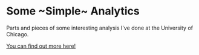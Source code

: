 # Some ~Simple~ Analytics

Parts and pieces of some interesting analysis I've done at the University of Chicago.

[You can find out more here!](https://kearnz.github.io/uoc-analysis/index.html)

